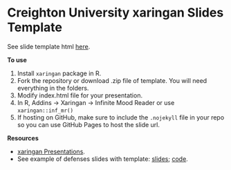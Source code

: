 # Creighton University xaringan Slides Template

See slide template html [here](https://alisonkleffner.github.io/cu-xarigan-slides-template/#1).

**To use**
1. Install `xaringan` package in R.
2. Fork the repository or download .zip file of template. You will need everything in the folders.
3. Modify index.html file for your presentation.
4. In R, Addins -> Xaringan -> Infinite Mood Reader or use `xaringan::inf_mr()`
5. If hosting on GitHub, make sure to include the `.nojekyll` file in your repo so you can use GitHub Pages to host the slide url.

**Resources**

+ [xaringan Presentations](https://bookdown.org/yihui/rmarkdown/xaringan.html).
+ See example of defenses slides with template: [slides](https://alisonkleffner.github.io/presentations/dissertation/final_defense/index.html#1); [code](https://github.com/alisonkleffner/presentations/blob/main/dissertation/final_defense/index.html).
